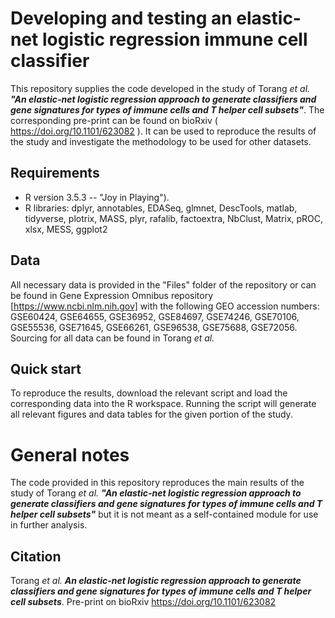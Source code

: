 # **Developing and testing an elastic-net logistic regression immune cell classifier**

This repository supplies the code developed in the study of Torang _et al._ **_"An elastic-net logistic regression approach to generate classifiers and gene signatures for types of immune cells and T helper cell subsets"_**. The corresponding pre-print can be found on bioRxiv ( https://doi.org/10.1101/623082 ). It can be used to reproduce the results of the study and investigate the methodology to be used for other datasets.

## **Requirements**

* R version 3.5.3 -- "Joy in Playing").
* R libraries: dplyr, annotables, EDASeq, glmnet, DescTools, matlab, tidyverse, plotrix, MASS, plyr, rafalib, factoextra, NbClust, Matrix, pROC, xlsx, MESS, ggplot2

## **Data**

All necessary data is provided in the "Files" folder of the repository or can be found in Gene Expression Omnibus repository [https://www.ncbi.nlm.nih.gov] with the following GEO accession numbers: GSE60424, GSE64655, GSE36952, GSE84697, GSE74246, GSE70106, GSE55536, GSE71645, GSE66261, GSE96538, GSE75688, GSE72056. Sourcing for all data can be found in Torang _et al._

## **Quick start**

To reproduce the results, download the relevant script and load the corresponding data into the R workspace. Running the script will generate all relevant figures and data tables for the given portion of the study.

# General notes

The code provided in this repository reproduces the main results of the study of Torang _et al._ **_"An elastic-net logistic regression approach to generate classifiers and gene signatures for types of immune cells and T helper cell subsets"_** but it is not meant as a self-contained module for use in further analysis.

## Citation

Torang _et al._ _**An elastic-net logistic regression approach to generate classifiers and gene signatures for types of immune cells and T helper cell subsets**_. Pre-print on bioRxiv https://doi.org/10.1101/623082
